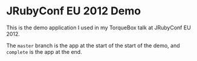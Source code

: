 # JRubyConf EU 2012 Demo

This is the demo application I used in my TorqueBox talk at JRubyConf EU 2012.

The `master` branch is the app at the start of the start of the demo,
and `complete` is the app at the end.

